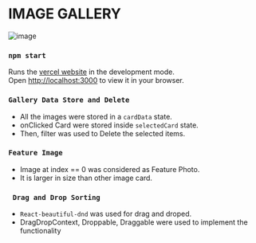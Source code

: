 # IMAGE GALLERY
![image](https://github.com/Nibaron/image_gallery_ollyo/assets/36547410/dc1367d5-70e3-4448-8f64-c50f6aa7688d)

### `npm start`

Runs the [vercel website](https://image-gallery-ollyo-red.vercel.app/) in the development mode.\
Open [http://localhost:3000](http://localhost:3000) to view it in your browser.

### `Gallery Data Store and Delete`
- All the images were stored in a `cardData` state.
- onClicked Card were stored inside `selectedCard` state.
- Then, filter was used to Delete the selected items.

### `Feature Image`
- Image at index == 0 was considered as Feature Photo.
- It is larger in size than other image card.

### ` Drag and Drop Sorting`
- `React-beautiful-dnd` was used for drag and droped.
- DragDropContext, Droppable, Draggable were used to implement the functionality


